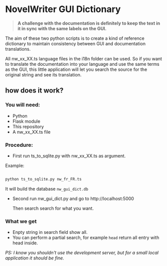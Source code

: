 # NovelWriter GUI Dictionary

> **A challenge with the documentation is definitely to keep the text in it in sync with the same labels on the GUI.**

The aim of these two python scripts is to create a kind of reference dictionary to maintain consistency between GUI and documentation translations.

All nw_xx_XX.ts language files in the i18n folder can be used. So if you want to translate the documentation into your language and use the same terms as the GUI, this little application will let you search the source for the original string and see its translation.

## how does it work?

### You will need:
* Python
* Flask module
* This repository
* A nw_xx_XX.ts file

### Procedure:
* First run ts_to_sqlite.py with nw_xx_XX.ts as argument.

Example:
```python

python ts_to_sqlite.py nw_fr_FR.ts
```

It will build the database `nw_gui_dict.db`
* Second run nw_gui_dict.py and go to http://localhost:5000

    Then search search for what you want.


### What we get
* Enpty string in search field show all.
* You can perform a partial search, for example `head` return all entry with head inside.

*PS: I know you shouldn't use the development server, but for a small local application it should be fine.*